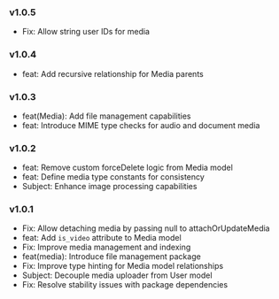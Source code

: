 ### v1.0.5 
* Fix: Allow string user IDs for media

### v1.0.4 
* feat: Add recursive relationship for Media parents

### v1.0.3 
* feat(Media): Add file management capabilities
* feat: Introduce MIME type checks for audio and document media

### v1.0.2 
* feat: Remove custom forceDelete logic from Media model
* feat: Define media type constants for consistency
* Subject: Enhance image processing capabilities

### v1.0.1 
* Fix: Allow detaching media by passing null to attachOrUpdateMedia
* feat: Add `is_video` attribute to Media model
* Fix: Improve media management and indexing
* feat(media): Introduce file management package
* Fix: Improve type hinting for Media model relationships
* Subject: Decouple media uploader from User model
* Fix: Resolve stability issues with package dependencies

